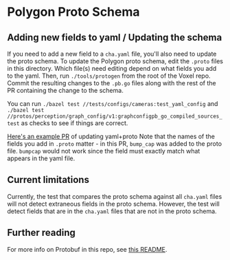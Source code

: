 # Polygon Proto Schema

## Adding new fields to yaml / Updating the schema

If you need to add a new field to a `cha.yaml` file, you'll also need to update the proto schema. To update the Polygon proto schema, edit the `.proto` files in this directory. Which file(s) need editing depend on what fields you add to the yaml. Then, run `./tools/protogen` from the root of the Voxel repo. Commit the resulting changes to the `.pb.go` files along with the rest of the PR containing the change to the schema.

You can run `./bazel test //tests/configs/cameras:test_yaml_config` and `./bazel test //protos/perception/graph_config/v1:graphconfigpb_go_compiled_sources_test` as checks to see if things are correct.

[Here's an example PR](https://github.com/voxel-ai/voxel/pull/4156) of updating yaml+proto
Note that the names of the fields you add in `.proto` matter - in this PR, `bump_cap` was added to the proto file. `bumpcap` would not work since the field must exactly match what appears in the yaml file.

## Current limitations

Currently, the test that compares the proto schema against all `cha.yaml` files will not detect extraneous fields in the proto schema. However, the test will detect fields that are in the `cha.yaml` files that are not in the proto schema.

## Further reading

For more info on Protobuf in this repo, see [this README](https://github.com/voxel-ai/voxel/blob/main/protos/readme.md).
